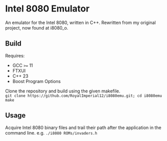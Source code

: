 # Intel 8080 Emulator #
An emulator for the Intel 8080, written in C++. Rewritten from my original project, now found at i8080_o.

## Build ##
Requires:
- GCC `>=` 11
- FTXUI
- C++ 23
- Boost Program Options

Clone the repository and build using the given makefile.<br>
`git clone https://github.com/RoyalImperial12/i8080emu.git; cd i8080emu
make`

## Usage ##
Acquire Intel 8080 binary files and trail their path after the application in the command line.
e.g. `./i8080 ROMs/invaders.h`